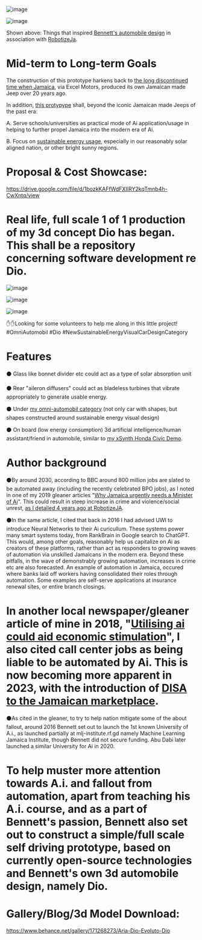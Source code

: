 
![image](https://github.com/g0dEngineer/DIO-EVOLUTO-DIO/blob/main/data/images/0.png)

![image](https://github.com/g0dEngineer/DIO-EVOLUTO-DIO/blob/main/data/images/1.jpg)

Shown above: Things that inspired [Bennett's automobile design](https://www.behance.net/gallery/171268273/Aria-Dio-Evoluto-Dio) in association with [RobotizeJa](https://github.com/JordanMicahBennett/ROBOTIZE_JA/blob/master/data/FAILURE-TO-ROBOTIZE-JAMAICA.md).

# Mid-term to Long-term Goals 

The construction of this prototype harkens back to [the long discontinued time when Jamaica](https://www.orlandosentinel.com/2003/08/30/jamaica-enters-auto-business-with-1st-island-cruiser-jeep-2/), via Excel Motors, produced its own Jamaican made Jeep over 20 years ago.

In addition, [this protypype](https://www.behance.net/gallery/171268273/Aria-Dio-Evoluto-Dio) shall, beyond the iconic Jamaican made Jeeps of the past era:

A. Serve schools/universities as practical mode of Ai application/usage in helping to further propel Jamaica into the modern era of Ai.

B. Focus on [sustainable energy usage](https://www.behance.net/gallery/125520935/TheOmniAutomobil-Sustainable-Energy-Visual-Car-Design), especially in our reasonably solar aligned nation, or other bright sunny regions.


# Proposal & Cost Showcase:

https://drive.google.com/file/d/1bozkKAFfWdFXIIRY2kqTmnb4h-CwXntq/view



# Real life, full scale 1 of 1 production of my 3d concept Dio has began. This shall be a repository concerning software development re Dio.


![image](https://github.com/g0dEngineer/DIO-EVOLUTO-DIO/blob/main/data/images/1-annotated.png)

![image](https://github.com/g0dEngineer/DIO-EVOLUTO-DIO/blob/main/data/images/5-annotated.png)

![image](https://github.com/g0dEngineer/DIO-EVOLUTO-DIO/blob/main/data/images/3%20-%20annotated.png)



✋✋Looking for some volunteers to help me along in this little project!
#OmniAutomobil #Dio #NewSustainableEnergyVisualCarDesignCategory




# Features

⚫ Glass like bonnet divider etc could act as a type of solar absorption unit

⚫ Rear "aileron diffusers" could act as bladeless turbines that vibrate appropriately to generate usable energy.

⚫ Under [my omni-automobil category](https://www.behance.net/gallery/125520935/TheOmniAutomobil-Sustainable-Energy-Visual-Car-Design) (not only car with shapes, but shapes constructed around sustainable energy visual design)

⚫ On board (low energy consumption) 3d artificial intelligence/human assistant/friend in automobile, similar to [my xSynth Honda Civic Demo](https://youtu.be/pxgLJSd3_-s).




# Author background

⚫By around 2030, according to BBC around 800 million jobs are slated to be automated away (including the recently celebrated BPO jobs), as I noted in one of my 2019 gleaner articles "[Why Jamaica urgently needs a Minister of Ai](https://jamaica-gleaner.com/article/news/20191229/why-jamaica-urgently-needs-minister-artificial-intelligence)". This could result in steep increase in crime and violence/social unrest, [as I detailed 4 years ago at RobotizeJA](https://github.com/JordanMicahBennett/ROBOTIZE_JA/blob/master/data/FAILURE-TO-ROBOTIZE-JAMAICA.md). 

⚫In the same article, I cited that back in 2016 I had advised UWI to introduce Neural Networks to their Ai curicullum. These systems power many smart systems today, from RankBrain in Google search to ChatGPT. This would, among other goals, reasonably help us capitalize on Ai as creators of these platforms, rather than act as responders to growing waves of automation via unskilled Jamaicans in the modern era. Beyond these pitfalls, in the wave of demonstrably growing automation, increases in crime etc are also forecasted. An example of automation in Jamaica, occured where banks laid off workers having consolidated their roles through automation. Some examples are self-serve applications at insurance renewal sites, or entire branch closings.

# In another local newspaper/gleaner article of mine in 2018, "[Utilising ai could aid economic stimulation](https://jamaica-gleaner.com/article/news/20180604/artificial-intelligence-and-economy-utilising-artificial-intelligence-could)", I also cited call center jobs as being liable to be automated by Ai. This is now becoming more apparent in 2023, with the introduction of [DISA to the Jamaican marketplace](https://www.instagram.com/p/CsxdWiot1PY/).

⚫As cited in the gleaner, to try to help nation mitigate some of the about fallout, around 2016 Bennett set out to launch the 1st known University of A.i., as launched partially at mlj-institute.rf.gd namely Machine Learning Jamaica Institute, though Bennett did not secure funding. Abu Dabi later launched a similar University for Ai in 2020.

# To help muster more attention towards A.i. and fallout from automation, apart from teaching his A.i. course, and as a part of Bennett's passion, Bennett also set out to construct a simple/full scale self driving prototype, based on currently open-source technologies and Bennett's own 3d automobile design, namely Dio.



# Gallery/Blog/3d Model Download:

https://www.behance.net/gallery/171268273/Aria-Dio-Evoluto-Dio


